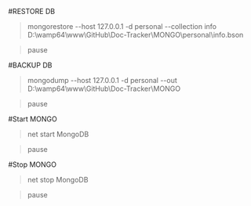#RESTORE DB
> mongorestore --host 127.0.0.1 -d personal --collection info D:\wamp64\www\GitHub\Doc-Tracker\MONGO\personal\info.bson

> pause

#BACKUP DB
> mongodump --host 127.0.0.1 -d personal --out D:\wamp64\www\GitHub\Doc-Tracker\MONGO

> pause

#Start MONGO
> net start MongoDB

> pause

#Stop MONGO
> net stop MongoDB

> pause
